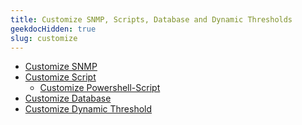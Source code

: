 ```yaml
---
title: Customize SNMP, Scripts, Database and Dynamic Thresholds
geekdocHidden: true
slug: customize
---
```


* <a href="/modules/metrics/customize/customizesnmp">Customize SNMP</a>
* <a href="/modules/metrics/customize/customizescript">Customize Script</a>
  * <a href="/modules/metrics/customize/powershell-script">Customize Powershell-Script</a>
* <a href="/modules/metrics/customize/customizedatabase">Customize Database</a>
* <a href="/modules/metrics/customize/customizethreshold">Customize Dynamic Threshold</a>
